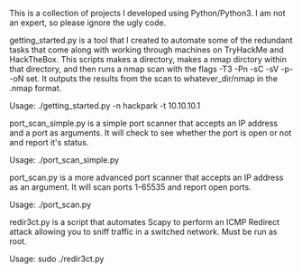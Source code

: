 This is a collection of projects I developed using Python/Python3. I am not an expert, so please ignore the ugly code.


getting_started.py is a tool that I created to automate some of the redundant tasks that come along with working through machines on TryHackMe and HackTheBox.
This scripts makes a directory, makes a nmap dirctory within that directory, and then runs a nmap scan with the flags -T3 -Pn -sC -sV -p- -oN set. It outputs the results from the scan to whatever_dir/nmap in the .nmap format. 

Usage: ./getting_started.py -n hackpark -t 10.10.10.1

port_scan_simple.py is a simple port scanner that accepts an IP address and a port as arguments. It will check to see whether the port is open or not and report it's status.

Usage: ./port_scan_simple.py

port_scan.py is a more advanced port scanner that accepts an IP address as an argument. It will scan ports 1-65535 and report open ports.

Usage: ./port_scan.py

redir3ct.py is a script that automates Scapy to perform an ICMP Redirect attack allowing you to sniff traffic in a switched network. Must be run as root.

Usage: sudo ./redir3ct.py

